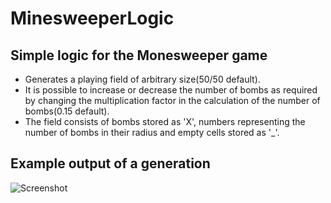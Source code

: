 # MinesweeperLogic

## Simple logic for the Monesweeper game
- Generates a playing field of arbitrary size(50/50 default).
- It is possible to increase or decrease the number of bombs as required by changing the multiplication factor in the calculation of the number of bombs(0.15 default). 
- The field consists of bombs stored as 'X', numbers representing the number of bombs in their radius and empty cells stored as '_'.

## Example output of a generation 
![Screenshot](https://user-images.githubusercontent.com/76492047/195972947-89da862e-f729-4c5b-8b84-f08c85d9c3a8.png)
